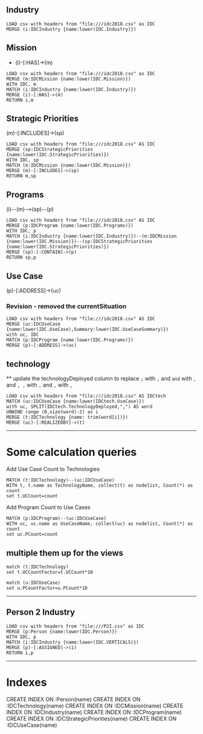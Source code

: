 ## Industry
~~~~
LOAD csv with headers from "file:///idc2018.csv" as IDC
MERGE (i:IDCIndustry {name:lower(IDC.Industry)})
~~~~

## Mission

- (i)-[:HAS]->(m)

~~~~
LOAD csv with headers from "file:///idc2018.csv" as IDC
MERGE (m:IDCMission {name:lower(IDC.Mission)})
WITH IDC, m
MATCH (i:IDCIndustry {name:lower(IDC.Industry)})
MERGE (i)-[:HAS]->(m)
RETURN i,m
~~~~

## Strategic Priorities

(m)-[:INCLUDES]->(sp)

~~~
LOAD csv with headers from "file:///idc2018.csv" AS IDC
MERGE (sp:IDCStrategicPriorities {name:lower(IDC.StrategicPriorities)})
WITH IDC, sp
MATCH (m:IDCMission {name:lower(IDC.Mission)})
MERGE (m)-[:INCLUDES]->(sp)
RETURN m,sp
~~~

## Programs

(i)--(m)-->(sp)--(p)


~~~
LOAD csv with headers from "file:///idc2018.csv" AS IDC
MERGE (p:IDCProgram {name:lower(IDC.Programs)})
WITH IDC, p
MATCH (i:IDCIndustry {name:lower(IDC.Industry)})--(m:IDCMission {name:lower(IDC.Mission)})--(sp:IDCStrategicPriorities {name:lower(IDC.StrategicPriorities)})
MERGE (sp)-[:CONTAIN]->(p)
RETURN sp,p
~~~


## Use Case

(p)-[:ADDRESS]->(uc)


### Revision - removed the currentSituation

~~~
LOAD csv with headers from "file:///idc2018.csv" AS IDC
MERGE (uc:IDCUseCase {name:lower(IDC.UseCase),Summary:lower(IDC.UseCaseSummary)})
with uc, IDC
MATCH (p:IDCProgram {name:lower(IDC.Programs)})
MERGE (p)-[:ADDRESS]->(uc)
~~~


##  technology


** update the technologyDeployed column to replace `;` with `,` and `and` with `,` and `, ,` with `,` and ` , ` with `,`
~~~
LOAD csv with headers from "file:///idc2018.csv" AS IDCtech
MATCH (uc:IDCUseCase {name:lower(IDCtech.UseCase)})
with uc, SPLIT(IDCtech.TechnologyDeployed,",") AS word
UNWIND range (0,size(word)-2) as i 
MERGE (t:IDCTechnology {name: trim(word[i])}) 
MERGE (uc)-[:REALIZEDBY]->(t)
~~~


---

# Some calculation queries

Add Use Case Count to Technologies
~~~
MATCH (t:IDCTechnology)--(uc:IDCUseCase)
WITH t, t.name as TechnologyName, collect(t) as nodelist, Count(*) as count
set t.UCCount=count
~~~


Add Program Count to Use Cases
~~~
MATCH (p:IDCProgram)--(uc:IDCUseCase)
WITH uc, uc.name as UseCaseName, collect(uc) as nodelist, Count(*) as count
set uc.PCount=count
~~~


## multiple them up for the views

~~~
match (t:IDCTechnology)
set t.UCCountFactor=t.UCCount*10
~~~

~~~
match (u:IDCUseCase)
set u.PCountFactor=u.PCount*10
~~~

---
## Person 2 Industry

~~~
LOAD csv with headers from "file:///P2I.csv" as IDC
MERGE (p:Person {name:lower(IDC.Person)})
WITH IDC, p
MATCH (i:IDCIndustry {name:lower(IDC.VERTICALS)})
MERGE (p)-[:ASSIGNED]->(i)
RETURN i,p
~~~


---
# Indexes

CREATE INDEX ON :Person(name)
CREATE INDEX ON :IDCTechnology(name)
CREATE INDEX ON :IDCMission(name)
CREATE INDEX ON :IDCIndustry(name)
CREATE INDEX ON :IDCProgram(name)
CREATE INDEX ON :IDCStrategicPriorities(name)
CREATE INDEX ON :IDCUseCase(name)





